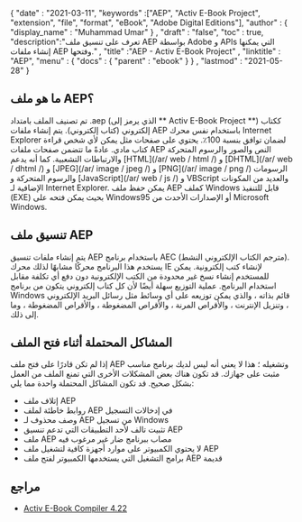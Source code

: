{
  "date" : "2021-03-11",
  "keywords" :["AEP", "Activ E-Book Project", "extension", "file", "format", "eBook", "Adobe Digital Editions"],
  "author" : {
    "display_name" : "Muhammad Umar"
} ,
  "draft" : "false",
  "toc" : true,
  "description":"تعرف على تنسيق ملف AEP بواسطة Adobe و APIs التي يمكنها إنشاء ملفات AEP وفتحها." ,
  "title" :"AEP - Activ E-Book Project" ,
  "linktitle" : "AEP",
  "menu" : {
    "docs" : {
      "parent" : "ebook"
}
} ,
  "lastmod" : "2021-05-28"
}

## ما هو ملف AEP؟ ##

تم تصنيف الملف بامتداد .aep (الذي يرمز إلى ** Activ E-Book Project **) ككتاب إلكتروني (كتاب إلكتروني). يتم إنشاء ملفات AEP باستخدام نفس محرك Internet Explorer لضمان توافق بنسبة 100٪. يحتوي على صفحات مثل يمكن لأي شخص قراءة كتاب مادي. عادةً ما تتضمن صفحات ملفات AEP النص والصور والرسوم المتحركة والارتباطات التشعبية. كما أنه يدعم [HTML](/ar/ web / html /) و [DHTML](/ar/ web / dhtml /) و [JPEG](/ar/ image / jpeg /) و [PNG](/ar/ image / png /) الرسومات والرسوم المتحركة و [JavaScript](/ar/ web / js /) و VBScript والعديد من المكونات الإضافية لـ Internet Explorer. يمكن حفظ ملف AEP كملف Windows قابل للتنفيذ (EXE) بحيث يمكن فتحه على Windows95 أو الإصدارات الأحدث من Microsoft Windows.
 


## تنسيق ملف AEP ##

يتم إنشاء ملفات تنسيق AEP باستخدام برنامج AEC (مترجم الكتاب الإلكتروني النشط). يستخدم هذا البرنامج محركًا مشابهًا لذلك محرك IE لإنشاء كتب إلكترونية. يمكن للمستخدم إنشاء نسخ غير محدودة من الكتب الإلكترونية دون دفع أي تكلفة مقابل استخدام البرنامج. عملية التوزيع سهلة أيضًا لأن كل كتاب إلكتروني يتكون من برنامج Windows قائم بذاته ، والذي يمكن توزيعه على أي وسائط مثل رسائل البريد الإلكتروني ، وتنزيل الإنترنت ، والأقراص المرنة ، والأقراص المضغوطة ، والأقراص المضغوطة ، وما إلى ذلك.

## المشاكل المحتملة أثناء فتح الملف

إذا لم تكن قادرًا على فتح ملف AEP وتشغيله ؛ هذا لا يعني أنه ليس لديك برنامج مناسب مثبت على جهازك. قد تكون هناك بعض المشكلات الأخرى التي تمنع الملف من العمل بشكل صحيح. قد تكون المشاكل المحتملة واحدة مما يلي:

- إتلاف ملف AEP
- روابط خاطئة لملف AEP في إدخالات التسجيل
- وصف محذوف لـ AEP من تسجيل Windows
- تثبيت تالف لأحد التطبيقات التي تدعم تنسيق AEP
- ملف AEP مصاب ببرنامج ضار غير مرغوب فيه
- لا يحتوي الكمبيوتر على موارد أجهزة كافية لتشغيل ملف AEP
- برامج التشغيل التي يستخدمها الكمبيوتر لفتح ملف AEP قديمة

## مراجع

* [Activ E-Book Compiler 4.22](https://activ-e-book-compiler.software.informer.com/)


